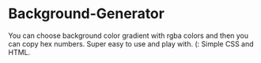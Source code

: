 # Background-Generator
You can choose background color gradient with rgba colors and then you can copy hex numbers. Super easy to use and play with. (: Simple CSS and HTML.
